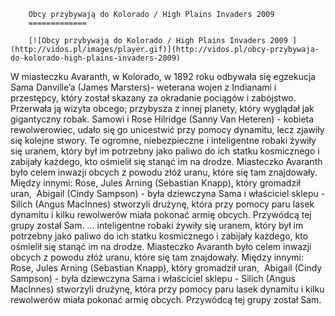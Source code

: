 
        Obcy przybywają do Kolorado / High Plains Invaders 2009 
        =============
        
        [![Obcy przybywają do Kolorado / High Plains Invaders 2009 ](http://vidos.pl/images/player.gif)](http://vidos.pl/obcy-przybywaja-do-kolorado-high-plains-invaders-2009)
        
        
 W miasteczku Avaranth, w Kolorado, w 1892 roku odbywała się egzekucja Sama Danville’a (James Marsters)- weterana wojen z Indianami i przestępcy, który został skazany za okradanie pociągów i zabójstwo. Przerwała ją wizyta obcego; przybysza z innej planety, który wyglądał jak gigantyczny robak. Samowi i Rose Hilridge (Sanny Van Heteren) - kobieta rewolwerowiec, udało się go unicestwić przy pomocy dynamitu, lecz zjawiły się kolejne stwory. Te ogromne, niebezpieczne i inteligentne robaki żywiły się uranem, który był im potrzebny jako paliwo do ich statku kosmicznego i zabijały każdego, kto ośmielił się stanąć im na drodze. Miasteczko Avaranth było celem inwazji obcych z powodu złóż uranu, które się tam znajdowały. Między innymi: Rose, Jules Arning (Sebastian Knapp), który gromadził uran,  Abigail (Cindy Sampson) - była dziewczyna Sama i właściciel sklepu - Silich (Angus MacInnes) stworzyli drużynę, która przy pomocy paru lasek dynamitu i kilku rewolwerów miała pokonać armię obcych. Przywódcą tej grupy został Sam.  ... inteligentne robaki żywiły się uranem, który był im potrzebny jako paliwo do ich statku kosmicznego i zabijały każdego, kto ośmielił się stanąć im na drodze. Miasteczko Avaranth było celem inwazji obcych z powodu złóż uranu, które się tam znajdowały. Między innymi: Rose, Jules Arning (Sebastian Knapp), który gromadził uran,  Abigail (Cindy Sampson) - była dziewczyna Sama i właściciel sklepu - Silich (Angus MacInnes) stworzyli drużynę, która przy pomocy paru lasek dynamitu i kilku rewolwerów miała pokonać armię obcych. Przywódcą tej grupy został Sam.
    